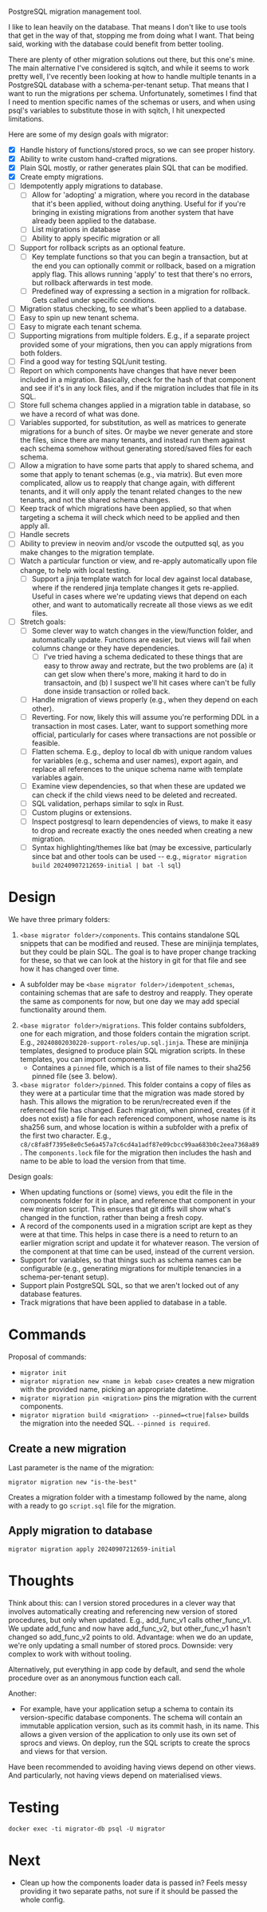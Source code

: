 PostgreSQL migration management tool.

I like to lean heavily on the database.  That means I don't like to use tools that get in the way of that, stopping me from doing what I want.  That being said, working with the database could benefit from better tooling.

There are plenty of other migration solutions out there, but this one's mine.  The main alternative I've considered is sqitch, and while it seems to work pretty well, I've recently been looking at how to handle multiple tenants in a PostgreSQL database with a schema-per-tenant setup.  That means that I want to run the migrations per schema.  Unfortunately, sometimes I find that I need to mention specific names of the schemas or users, and when using psql's variables to substitute those in with sqitch, I hit unexpected limitations.

Here are some of my design goals with migrator:

- [x] Handle history of functions/stored procs, so we can see proper history.
- [x] Ability to write custom hand-crafted migrations.
- [x] Plain SQL mostly, or rather generates plain SQL that can be modified.
- [x] Create empty migrations.
- [ ] Idempotently apply migrations to database.
  - [ ] Allow for 'adopting' a migration, where you record in the database that it's been applied, without doing anything.  Useful for if you're bringing in existing migrations from another system that have already been applied to the database.
  - [ ] List migrations in database
  - [ ] Ability to apply specific migration or all
- [ ] Support for rollback scripts as an optional feature.
  - [ ] Key template functions so that you can begin a transaction, but at the end you can optionally commit or rollback, based on a migration apply flag.  This allows running 'apply' to test that there's no errors, but rollback afterwards in test mode.
  - [ ] Predefined way of expressing a section in a migration for rollback.  Gets called under specific conditions.
- [ ] Migration status checking, to see what's been applied to a database.
- [ ] Easy to spin up new tenant schema.
- [ ] Easy to migrate each tenant schema.
- [ ] Supporting migrations from multiple folders.  E.g., if a separate project provided some of your migrations, then you can apply migrations from both folders.
- [ ] Find a good way for testing SQL/unit testing.
- [ ] Report on which components have changes that have never been included in a migration.  Basically, check for the hash of that component and see if it's in any lock files, and if the migration includes that file in its SQL.
- [ ] Store full schema changes applied in a migration table in database, so we have a record of what was done.
- [ ] Variables supported, for substitution, as well as matrices to generate migrations for a bunch of sites.  Or maybe we never generate and store the files, since there are many tenants, and instead run them against each schema somehow without generating stored/saved files for each schema.
- [ ] Allow a migration to have some parts that apply to shared schema, and some that apply to tenant schemas (e.g., via matrix).  But even more complicated, allow us to reapply that change again, with different tenants, and it will only apply the tenant related changes to the new tenants, and not the shared schema changes.
- [ ] Keep track of which migrations have been applied, so that when targeting a schema it will check which need to be applied and then apply all.
- [ ] Handle secrets
- [ ] Ability to preview in neovim and/or vscode the outputted sql, as you make changes to the migration template.
- [ ] Watch a particular function or view, and re-apply automatically upon file change, to help with local testing.
  - [ ] Support a jinja template watch for local dev against local database, where if the rendered jinja template changes it gets re-applied.  Useful in cases where we're updating views that depend on each other, and want to automatically recreate all those views as we edit files.
- [ ] Stretch goals:
  - [ ] Some clever way to watch changes in the view/function folder, and automatically update.  Functions are easier, but views will fail when columns change or they have dependencies.
    - [ ] I've tried having a schema dedicated to these things that are easy to throw away and rectrate, but the two problems are (a) it can get slow when there's more, making it hard to do in transactoin, and (b) I suspect we'll hit cases where can't be fully done inside transaction or rolled back.
  - [ ] Handle migration of views properly (e.g., when they depend on each other).
  - [ ] Reverting.  For now, likely this will assume you're performing DDL in a transaction in most cases.  Later, want to support something more official, particularly for cases where transactions are not possible or feasible.
  - [ ] Flatten schema.  E.g., deploy to local db with unique random values for variables (e.g., schema and user names), export again, and replace all references to the unique schema name with template variables again.
  - [ ] Examine view dependencies, so that when these are updated we can check if the child views need to be deleted and recreated.
  - [ ] SQL validation, perhaps similar to sqlx in Rust.
  - [ ] Custom plugins or extensions.
  - [ ] Inspect postgresql to learn dependencies of views, to make it easy to drop and recreate exactly the ones needed when creating a new migration.
  - [ ] Syntax highlighting/themes like bat (may be excessive, particularly since bat and other tools can be used -- e.g., `migrator migration build 20240907212659-initial | bat -l sql`)

# Design

We have three primary folders:

1. `<base migrator folder>/components`.  This contains standalone SQL snippets that can be modified and reused.  These are minijinja templates, but they could be plain SQL.  The goal is to have proper change tracking for these, so that we can look at the history in git for that file and see how it has changed over time.
  - A subfolder may be `<base migrator folder>/idempotent_schemas`, containing schemas that are safe to destroy and reapply.  They operate the same as components for now, but one day we may add special functionality around them.
2. `<base migrator folder>/migrations`.  This folder contains subfolders, one for each migration, and those folders contain the migration script.  E.g., `20240802030220-support-roles/up.sql.jinja`.  These are minijinja templates, designed to produce plain SQL migration scripts.  In these templates, you can import components.
   - Containes a `pinned` file, which is a list of file names to their sha256 pinned file (see 3. below).
3. `<base migrator folder>/pinned`.  This folder contains a copy of files as they were at a particular time that the migration was made stored by hash.  This allows the migration to be rerun/recreated even if the referenced file has changed.  Each migration, when pinned, creates (if it does not exist) a file for each referenced component, whose name is its sha256 sum, and whose location is within a subfolder with a prefix of the first two character.  E.g., `c8/c8fa8f7395e8e0c5e6a457a7c6cd4a1adf87e09cbcc99aa683b0c2eea7368a89`.  The `components.lock` file for the migration then includes the hash and name to be able to load the version from that time.

Design goals:

- When updating functions or (some) views, you edit the file in the components folder for it in place, and reference that component in your new migration script.  This ensures that git diffs will show what's changed in the function, rather than being a fresh copy.
- A record of the components used in a migration script are kept as they were at that time.  This helps in case there is a need to return to an earlier migration script and update it for whatever reason.  The version of the component at that time can be used, instead of the current version.
- Support for variables, so that things such as schema names can be configurable (e.g., generating migrations for multiple tenancies in a schema-per-tenant setup).
- Support plain PostgreSQL SQL, so that we aren't locked out of any database features.
- Track migrations that have been applied to database in a table.

# Commands

Proposal of commands:

- `migrator init`
- `migrator migration new <name in kebab case>` creates a new migration with the provided name, picking an appropriate datetime.
- `migrator migration pin <migration>` pins the migration with the current components.
- `migrator migration build <migration> --pinned=<true|false>` builds the migration into the needed SQL.  `--pinned is required`.

## Create a new migration

Last parameter is the name of the migration:

```
migrator migration new "is-the-best"
```

Creates a migration folder with a timestamp followed by the name, along with a ready to go `script.sql` file for the migration.

## Apply migration to database

```
migrator migration apply 20240907212659-initial
```

# Thoughts

Think about this: can I version stored procedures in a clever way that involves automatically creating and referencing new version of stored procedures, but only when updated.  E.g., add_func_v1 calls other_func_v1.  We update add_func and now have add_func_v2, but other_func_v1 hasn't changed so add_func_v2 points to old.  Advantage: when we do an update, we're only updating a small number of stored procs.  Downside: very complex to work with without tooling.

Alternatively, put everything in app code by default, and send the whole procedure over as an anonymous function each call.

Another:
- For example, have your application setup a schema to contain its version-specific database components. The schema will contain an immutable application version, such as its commit hash, in its name. This allows a given version of the application to only use its own set of sprocs and views. On deploy, run the SQL scripts to create the sprocs and views for that version.

Have been recommended to  avoiding having views depend on other views.  And particularly, not having views depend on materialised views.

# Testing

```
docker exec -ti migrator-db psql -U migrator
```

# Next

- Clean up how the components loader data is passed in?  Feels messy providing it two separate paths, not sure if it should be passed the whole config.
